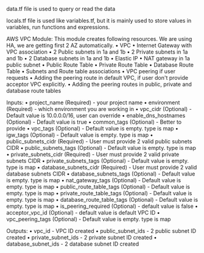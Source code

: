 data.tf file is used to query or read the data

locals.tf file is used like variables.tf, but it is mainly used to store values in variables, run functions and expressions.

AWS VPC Module:
This module creates following resources. We are using HA, we are getting first 2 AZ automatically.
•	VPC
•	Internet Gateway with VPC association
•	2 Public subnets in 1a and 1b
•	2 Private subnets in 1a and 1b
•	2 Database subnets in 1a and 1b
•	Elastic IP
•	NAT gateway in 1a public subnet
•	Public Route Table
•	Private Route Table
•	Database Route Table
•	Subnets and Route table associations
•	VPC peering if user requests
•	Adding the peering route in default VPC, if user don't provide acceptor VPC explicitly.
•	Adding the peering routes in public, private and database route tables

Inputs:
•	project_name (Required) - your project name
•	environment (Required) - which environment you are working in
•	vpc_cidr (Optional) - Default value is 10.0.0.0/16, user can override
•	enable_dns_hostnames (Optional) - Default value is true
•	common_tags (Optional) - Better to provide
•	vpc_tags (Optional) - Default value is empty. type is map
•	igw_tags (Optional) - Default value is empty. type is map
•	public_subnets_cidr (Required) - User must provide 2 valid public subnets CIDR
•	public_subnets_tags (Optional) - Default value is empty. type is map
•	private_subnets_cidr (Required) - User must provide 2 valid private subnets CIDR
•	private_subnets_tags (Optional) - Default value is empty. type is map
•	database_subnets_cidr (Required) - User must provide 2 valid database subnets CIDR
•	database_subnets_tags (Optional) - Default value is empty. type is map
•	nat_gateway_tags (Optional) - Default value is empty. type is map
•	public_route_table_tags (Optional) - Default value is empty. type is map
•	private_route_table_tags (Optional) - Default value is empty. type is map
•	database_route_table_tags (Optional) - Default value is empty. type is map
•	is_peering_required (Optional) - default value is false
•	acceptor_vpc_id (Optional) - default value is default VPC ID
•	vpc_peering_tags (Optional) - Default value is empty. type is map


Outputs:
•	vpc_id - VPC ID created
•	public_subnet_ids - 2 public subnet ID created
•	private_subnet_ids - 2 private subnet ID created
•	database_subnet_ids - 2 database subnet ID created



